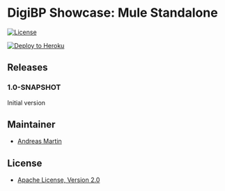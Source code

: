 # DigiBP Showcase: Mule Standalone

[![License](http://img.shields.io/:license-apache-blue.svg)](http://www.apache.org/licenses/LICENSE-2.0.html)

[![Deploy to Heroku](https://www.herokucdn.com/deploy/button.png)](https://heroku.com/deploy)

## Releases

### 1.0-SNAPSHOT

Initial version

## Maintainer
- [Andreas Martin](https://github.com/andreasmartin)

## License

- [Apache License, Version 2.0](https://github.com/DigiBP/digibp-archetype-camunda-boot/blob/master/LICENSE)
